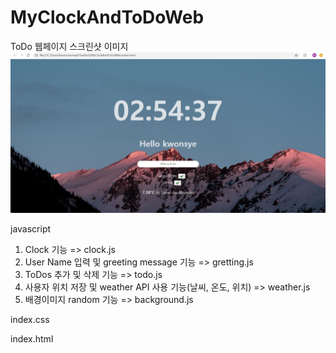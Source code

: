 # MyClockAndToDoWeb
ToDo 웹페이지 스크린샷 이미지
![screenshot](images/screenshot1.JPG)

javascript

1. Clock 기능 => clock.js
2. User Name 입력 및 greeting message 기능 => gretting.js
3. ToDos 추가 및 삭제 기능 => todo.js
4. 사용자 위치 저장 및 weather API 사용 기능(날씨, 온도, 위치) => weather.js
5. 배경이미지 random 기능 => background.js

index.css

index.html
